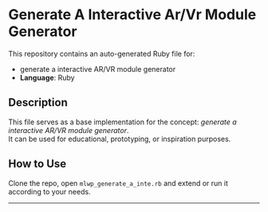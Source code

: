 # Generate A Interactive Ar/Vr Module Generator

This repository contains an auto-generated Ruby file for:

- generate a interactive AR/VR module generator
- **Language**: Ruby

## Description

This file serves as a base implementation for the concept: *generate a interactive AR/VR module generator*.  
It can be used for educational, prototyping, or inspiration purposes.

## How to Use

Clone the repo, open `mlwp_generate_a_inte.rb` and extend or run it according to your needs.

---


